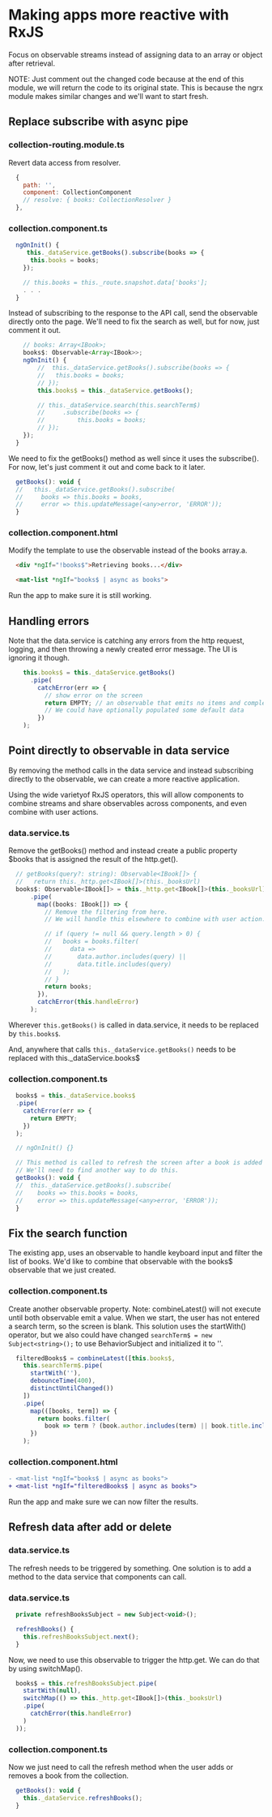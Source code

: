 # Making apps more reactive with RxJS
Focus on observable streams instead of assigning data to an array or object after retrieval.

NOTE: Just comment out the changed code because at the end of this module, we will return the code to its original state. This is because the ngrx module makes similar changes and we'll want to start fresh.

## Replace subscribe with async pipe

### collection-routing.module.ts
Revert data access from resolver.

```javascript
  {
    path: '',
    component: CollectionComponent
    // resolve: { books: CollectionResolver }
  },
```
### collection.component.ts

```javascript
  ngOnInit() {
     this._dataService.getBooks().subscribe(books => {
      this.books = books;
    });

    // this.books = this._route.snapshot.data['books'];
    . . .
  }
```

Instead of subscribing to the response to the API call, send the observable directly onto the page.
We'll need to fix the search as well, but for now, just comment it out.
```javascript
    // books: Array<IBook>;
    books$: Observable<Array<IBook>>;
    ngOnInit() {
        //  this._dataService.getBooks().subscribe(books => {
        //   this.books = books;
        // });
        this.books$ = this._dataService.getBooks();

        // this._dataService.search(this.searchTerm$)
        //     .subscribe(books => {
        //         this.books = books;
        // });
    });
  }
```
We need to fix the getBooks() method as well since it uses the subscribe(). For now, let's just comment it out and come back to it later.

```javascript
  getBooks(): void {
  //   this._dataService.getBooks().subscribe(
  //     books => this.books = books,
  //     error => this.updateMessage(<any>error, 'ERROR'));
  }
```

### collection.component.html
Modify the template to use the observable instead of the books array.a.
```html
  <div *ngIf="!books$">Retrieving books...</div>

  <mat-list *ngIf="books$ | async as books">
```

Run the app to make sure it is still working.

## Handling errors
Note that the data.service is catching any errors from the http request, logging, and then throwing a newly created error message.
The UI is ignoring it though.
```javascript
    this.books$ = this._dataService.getBooks()
      .pipe(
        catchError(err => {
          // show error on the screen
          return EMPTY; // an observable that emits no items and completes
          // We could have optionally populated some default data
        })
    );
```

## Point directly to observable in data service
By removing the method calls in the data service and instead subscribing directly to the observable, we can create a more reactive application.

Using the wide varietyof RxJS operators, this will allow components to combine streams and share observables across components, and even combine with user actions.

### data.service.ts
Remove the getBooks() method and instead create a public property $books that is assigned the result of the http.get().

```javascript
  // getBooks(query?: string): Observable<IBook[]> {
  //   return this._http.get<IBook[]>(this._booksUrl)
  books$: Observable<IBook[]> = this._http.get<IBook[]>(this._booksUrl)
      .pipe(
        map((books: IBook[]) => {
          // Remove the filtering from here.
          // We will handle this elsewhere to combine with user action.

          // if (query != null && query.length > 0) {
          //   books = books.filter(
          //     data =>
          //       data.author.includes(query) ||
          //       data.title.includes(query)
          //   );
          // }
          return books;
        }),
        catchError(this.handleError)
      );
```

Wherever ```this.getBooks()``` is called in data.service, it needs to be replaced by ```this.books$```.

And, anywhere that calls ```this._dataService.getBooks()``` needs to be replaced with this._dataService.books$

### collection.component.ts
```javascript
  books$ = this._dataService.books$
  .pipe(
    catchError(err => {
      return EMPTY; 
    })
  );

  // ngOnInit() {}

  // This method is called to refresh the screen after a book is added or deleted.
  // We'll need to find another way to do this.
  getBooks(): void {
  //  this._dataService.getBooks().subscribe(
  //    books => this.books = books,
  //    error => this.updateMessage(<any>error, 'ERROR'));
  }
```

## Fix the search function
The existing app, uses an observable to handle keyboard input and filter the list of books. We'd like to combine that observable with the books$ observable that we just created.

### collection.component.ts
Create another observable property.
Note: combineLatest() will not execute until both observable emit a value.
When we start, the user has not entered a search term, so the screen is blank.
This solution uses the startWith() operator, but we also could have changed ```searchTerm$ = new Subject<string>();``` to use BehaviorSubject and initialized it to ''.

```javascript
  filteredBooks$ = combineLatest([this.books$,
    this.searchTerm$.pipe(
      startWith(''),
      debounceTime(400),
      distinctUntilChanged())
    ])
    .pipe(
      map(([books, term]) => {
        return books.filter(
          book => term ? (book.author.includes(term) || book.title.includes(term)) : true);
      })
    );
```

### collection.component.html
```diff
- <mat-list *ngIf="books$ | async as books">
+ <mat-list *ngIf="filteredBooks$ | async as books">
```

Run the app and make sure we can now filter the results.

## Refresh data after add or delete

### data.service.ts
The refresh needs to be triggered by something. One solution is to add a method to the data service that components can call.

### data.service.ts
```javascript
  private refreshBooksSubject = new Subject<void>();

  refreshBooks() {
    this.refreshBooksSubject.next();
  }
```

Now, we need to use this observable to trigger the http.get. We can do that by using switchMap().

```javascript
  books$ = this.refreshBooksSubject.pipe(
    startWith(null),
    switchMap(() => this._http.get<IBook[]>(this._booksUrl)
    .pipe(
      catchError(this.handleError)
    )
  ));
```

### collection.component.ts
Now we just need to call the refresh method when the user adds or removes a book from the collection.

```javascript
  getBooks(): void {
    this._dataService.refreshBooks();
  }
```
